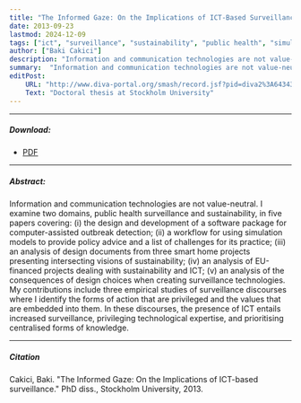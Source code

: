 ```yaml
---
title: "The Informed Gaze: On the Implications of ICT-Based Surveillance"
date: 2013-09-23
lastmod: 2024-12-09
tags: ["ict", "surveillance", "sustainability", "public health", "simulation", "outbreak detection"]
author: ["Baki Cakici"]
description: "Information and communication technologies are not value-neutral."
summary:  "Information and communication technologies are not value-neutral."
editPost:
    URL: "http://www.diva-portal.org/smash/record.jsf?pid=diva2%3A643436&dswid=9703"
    Text: "Doctoral thesis at Stockholm University"
---
```

---
##### Download:
- [PDF](phd2013.pdf)

---
##### Abstract:
Information and communication technologies are not value-neutral. I examine two domains, public health surveillance and sustainability, in five papers covering: (i) the design and development of a software package for computer-assisted outbreak detection; (ii) a workflow for using simulation models to provide policy advice and a list of challenges for its practice; (iii) an analysis of design documents from three smart home projects presenting intersecting visions of sustainability; (iv) an analysis of EU-financed projects dealing with sustainability and ICT; (v) an analysis of the consequences of design choices when creating surveillance technologies. My contributions include three empirical studies of surveillance discourses where I identify the forms of action that are privileged and the values that are embedded into them. In these discourses, the presence of ICT entails increased surveillance, privileging technological expertise, and prioritising centralised forms of knowledge.

---
##### Citation
Cakici, Baki. "The Informed Gaze: On the Implications of ICT-based surveillance." PhD diss., Stockholm University, 2013.